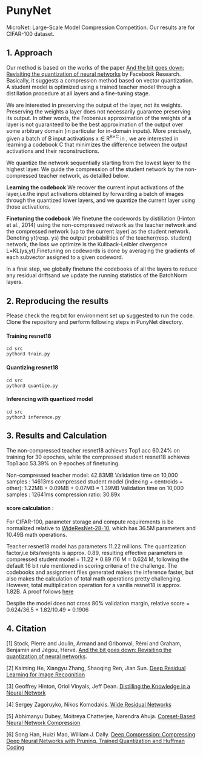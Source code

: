 # PunyNet
MicroNet: Large-Scale Model Compression Competition.
Our results are for CIFAR-100 dataset.

## 1. Approach
Our method is based on the works of the paper [And the bit goes down: Revisiting the quantization of neural networks](https://arxiv.org/abs/1907.05686) by Facebook Research. Basically, it suggests a compression method based on vector quantization. A student model is optimized using a trained teacher model through a distillation procedure at all layers and a fine-tuning stage.

We are interested in preserving the output of the layer, not its weights. Preserving the weights a layer does not necessarily guarantee preserving its output. In other words, the Frobenius approximation of the weights of a layer is not guaranteed to be the best approximation of the output over some arbitrary domain (in particular
for in-domain inputs).
More precisely, given a batch of B input activations x ∈ R<sup>B×C</sup> in , we are interested in learning a codebook C that minimizes the difference between the output activations and their reconstructions.

We quantize the network sequentially starting from the lowest layer to the highest layer. We guide the compression of the student network by the non-compressed teacher network, as detailled below.

<b>Learning the codebook</b>  We recover the current input activations of the layer,i.e.the input activations obtained by forwarding a batch of images through the quantized lower layers, and we quantize the current layer using those activations.

<b>Finetuning the codebook</b> We finetune the codewords by distillation (Hinton et al., 2014) using the non-compressed network as the teacher network and the compressed network (up to the current layer) as the student network.  Denoting yt(resp. ys) the output probabilities of the teacher(resp.  student) network, the loss we optimize is the Kullback-Leibler divergence L=KL(ys,yt).Finetuning on codewords is done by averaging the gradients of each subvector assigned to a given codeword.

In a final step,  we globally finetune the codebooks of all the layers to reduce any residual driftsand we update the running statistics of the BatchNorm layers.

## 2. Reproducing the results

Please check the req.txt for environment set up suggested to run the code.
Clone the repository and perform following steps in PunyNet directory.
#### Training resnet18 
```
cd src
python3 train.py
```
#### Quantizing resnet18
```
cd src
python3 quantize.py
```
#### Inferencing with quantized model
```
cd src
python3 inference.py
```

## 3. Results and Calculation

The non-compressed teacher resnet18 achieves Top1 acc 60.24% on training for 30 epoches, while the compressed student resnet18 achieves Top1 acc 53.39% on 9 epoches of finetuning.

Non-compressed teacher model: 42.83MB
Validation time on 10,000 samples : 14613ms
compressed student model (indexing + centroids + other): 1.22MB + 0.09MB + 0.07MB = 1.39MB
Validation time on 10,000 samples : 12641ms
compression ratio: 30.89x

#### score calculation : 
For CIFAR-100, parameter storage and compute requirements is be normalized relative to [WideResNet-28-10](https://arxiv.org/pdf/1605.07146.pdf), which has 36.5M parameters and 10.49B math operations.

Teacher resnet18 model has parameters 11.22 millions. The quantization factor,i.e bits/weights is approx. 0.89, resulting effective parameters in compressed student model = 11.22 * 0.89 /16 M = 0.624 M, following the default 16 bit rule mentioned in scoring criteria of the challenge. The codebooks and assignment files generated makes the inference faster, but also makes the calculation of total math operations pretty challenging. However, total multiplication operation for a vanilla resnet18 is approx. 1.82B. A proof follows [here](https://github.com/GopiKishan14/PunyNet/blob/master/src/math_op_cal.txt)

Despite the model does not cross 80% validation margin, relative score = 0.624/36.5 + 1.82/10.49 = 0.1906

## 4. Citation

[1] Stock, Pierre and Joulin, Armand and Gribonval, Rémi and Graham, Benjamin and Jégou, Hervé. [And the bit goes down: Revisiting the quantization of neural networks](https://arxiv.org/abs/1907.05686).

[2] Kaiming He, Xiangyu Zhang, Shaoqing Ren, Jian Sun. [Deep Residual Learning for Image Recognition](https://arxiv.org/abs/1512.03385)

[3] Geoffrey Hinton, Oriol Vinyals, Jeff Dean. [Distilling the Knowledge in a Neural Network](https://arxiv.org/abs/1503.02531)

[4] Sergey Zagoruyko, Nikos Komodakis. [Wide Residual Networks](https://arxiv.org/abs/1605.07146)

[5] Abhimanyu Dubey, Moitreya Chatterjee, Narendra Ahuja. [Coreset-Based Neural Network Compression](https://arxiv.org/abs/1807.09810)

[6] Song Han, Huizi Mao, William J. Dally. [Deep Compression: Compressing Deep Neural Networks with Pruning, Trained Quantization and Huffman Coding](https://arxiv.org/abs/1510.00149)
